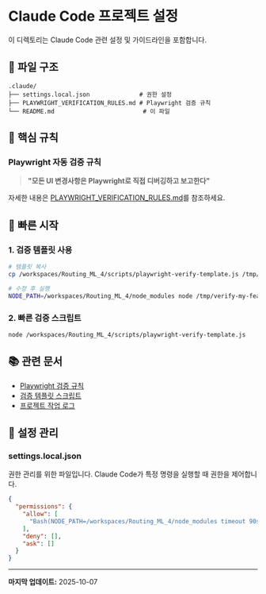 # Claude Code 프로젝트 설정

이 디렉토리는 Claude Code 관련 설정 및 가이드라인을 포함합니다.

## 📁 파일 구조

```
.claude/
├── settings.local.json              # 권한 설정
├── PLAYWRIGHT_VERIFICATION_RULES.md # Playwright 검증 규칙
└── README.md                         # 이 파일
```

## 🎯 핵심 규칙

### Playwright 자동 검증 규칙

> **"모든 UI 변경사항은 Playwright로 직접 디버깅하고 보고한다"**

자세한 내용은 [PLAYWRIGHT_VERIFICATION_RULES.md](./PLAYWRIGHT_VERIFICATION_RULES.md)를 참조하세요.

## 🚀 빠른 시작

### 1. 검증 템플릿 사용

```bash
# 템플릿 복사
cp /workspaces/Routing_ML_4/scripts/playwright-verify-template.js /tmp/verify-my-feature.js

# 수정 후 실행
NODE_PATH=/workspaces/Routing_ML_4/node_modules node /tmp/verify-my-feature.js
```

### 2. 빠른 검증 스크립트

```bash
node /workspaces/Routing_ML_4/scripts/playwright-verify-template.js
```

## 📚 관련 문서

- [Playwright 검증 규칙](./PLAYWRIGHT_VERIFICATION_RULES.md)
- [검증 템플릿 스크립트](../scripts/playwright-verify-template.js)
- [프로젝트 작업 로그](../WORK_LOG_2025-10-07.md)

## 🔧 설정 관리

### settings.local.json

권한 관리를 위한 파일입니다. Claude Code가 특정 명령을 실행할 때 권한을 제어합니다.

```json
{
  "permissions": {
    "allow": [
      "Bash(NODE_PATH=/workspaces/Routing_ML_4/node_modules timeout 90s node /tmp/*.js)"
    ],
    "deny": [],
    "ask": []
  }
}
```

---

**마지막 업데이트:** 2025-10-07
